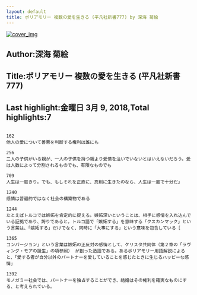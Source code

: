 ```yaml
---
layout: default
title: ポリアモリー 複数の愛を生きる (平凡社新書777) by 深海 菊絵
---
```


[![cover_img](http://images-jp.amazon.com/images/P/B071HL624P.09.MZZZZZZZ.jpg)](https://www.amazon.co.jp/dp/B071HL624P)  
## Author:深海 菊絵  
## Title:ポリアモリー 複数の愛を生きる (平凡社新書777)  
## Last highlight:金曜日 3月 9, 2018,Total highlights:7  
```
  
162  
他人の愛について善悪を判断する権利は誰にも  
  
256  
二人の子供がいる親が、一人の子供を持つ親より愛情を注いでいないとはいえないだろう。愛は人数によって分割されるものでも、有限なものでも  
  
709  
人生は一度きり。でも、もしそれを正直に、真剣に生きたのなら、人生は一度で十分だ」  
  
1240  
感情は普遍的ではなく社会の構築物である  
  
1244  
たとえばトルコでは嫉妬を肯定的に捉える。嫉妬深いということは、相手に感情を入れ込んでいる証拠であり、誇りであると。トルコ語で「嫉妬する」を意味する「クスカンマック」という言葉は、「嫉妬する」だけでなく、同時に「大事にする」という意味を包含している［  
  
1365  
コンパージョン」という言葉は嫉妬の正反対の感情として、ケリスタ共同体（第２章の「ラヴィング・モアの誕生」の項参照） が創った造語である。あるポリアモリー用語解説によると、「愛する者が自分以外のパートナーを愛していることを感じたときに生じるハッピーな感情」  
  
1392  
モノガミー社会では、パートナーを独占することができ、結婚はその権利を確実なものにする、と考えられている。  
```